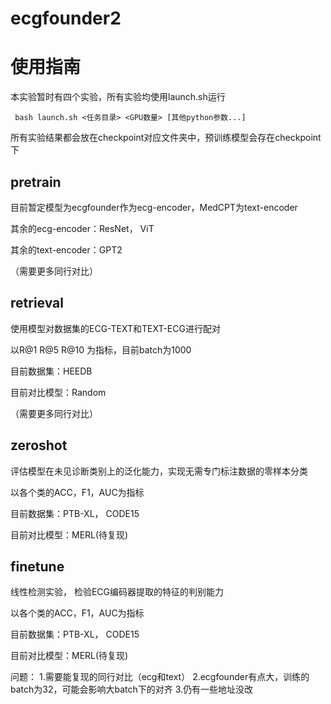 # ecgfounder2

# 使用指南

本实验暂时有四个实验，所有实验均使用launch.sh运行


     bash launch.sh <任务目录> <GPU数量> [其他python参数...]

所有实验结果都会放在checkpoint对应文件夹中，预训练模型会存在checkpoint下

## pretrain

目前暂定模型为ecgfounder作为ecg-encoder，MedCPT为text-encoder

其余的ecg-encoder：ResNet， ViT

其余的text-encoder：GPT2

（需要更多同行对比）

## retrieval

使用模型对数据集的ECG-TEXT和TEXT-ECG进行配对

以R@1 R@5 R@10 为指标，目前batch为1000

目前数据集：HEEDB

目前对比模型：Random

（需要更多同行对比）

## zeroshot

评估模型在未见诊断类别上的泛化能力，实现无需专门标注数据的零样本分类

以各个类的ACC，F1，AUC为指标

目前数据集：PTB-XL， CODE15

目前对比模型：MERL(待复现)

## finetune

线性检测实验， 检验ECG编码器提取的特征的判别能力

以各个类的ACC，F1，AUC为指标


目前数据集：PTB-XL， CODE15

目前对比模型：MERL(待复现)

问题：
1.需要能复现的同行对比（ecg和text）
2.ecgfounder有点大，训练的batch为32，可能会影响大batch下的对齐
3.仍有一些地址没改
